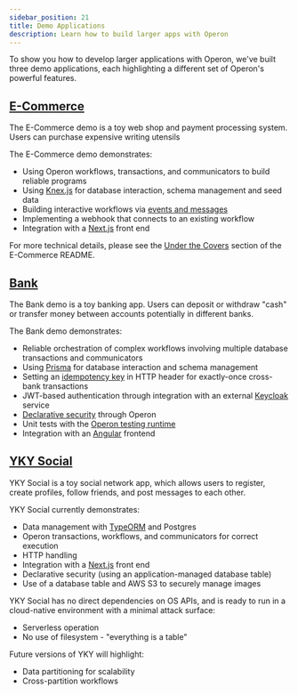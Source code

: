 ```yaml
---
sidebar_position: 21
title: Demo Applications
description: Learn how to build larger apps with Operon
---
```


To show you how to develop larger applications with Operon, we've built three demo applications, each highlighting a different set of Operon's powerful features.

## [E-Commerce](https://github.com/dbos-inc/operon-demo-apps/tree/main/e-commerce)

The E-Commerce demo is a toy web shop and payment processing system. Users can purchase expensive writing utensils 

The E-Commerce demo demonstrates:
* Using Operon workflows, transactions, and communicators to build reliable programs
* Using [Knex.js](https://knexjs.org/) for database interaction, schema management and seed data
* Building interactive workflows via [events and messages](./workflow-communication-tutorial.md)
* Implementing a webhook that connects to an existing workflow
* Integration with a [Next.js](https://nextjs.org/) front end

For more technical details, please see the [Under the Covers](https://github.com/dbos-inc/operon-demo-apps/blob/main/e-commerce/README.md#under-the-covers) section of the E-Commerce README.

## [Bank](https://github.com/dbos-inc/operon-demo-apps/tree/main/bank)

The Bank demo is a toy banking app. Users can deposit or withdraw "cash" or transfer money between accounts potentially in different banks.

The Bank demo demonstrates:
* Reliable orchestration of complex workflows involving multiple database transactions and communicators
* Using [Prisma](https://www.prisma.io/) for database interaction and schema management
* Setting an [idempotency key](./idempotency-tutorial.md) in HTTP header for exactly-once cross-bank transactions
* JWT-based authentication through integration with an external [Keycloak](https://www.keycloak.org/) service
* [Declarative security](./authentication-authorization.md) through Operon
* Unit tests with the [Operon testing runtime](./testing-tutorial.md)
* Integration with an [Angular](https://angular.io/) frontend


## [YKY Social](https://github.com/dbos-inc/operon-demo-apps/tree/main/yky-social)
YKY Social is a toy social network app, which allows users to register, create profiles, follow friends, and post messages to each other.

YKY Social currently demonstrates:
* Data management with [TypeORM](https://typeorm.io) and Postgres
* Operon transactions, workflows, and communicators for correct execution
* HTTP handling
* Integration with a [Next.js](https://nextjs.org/) front end
* Declarative security (using an application-managed database table)
* Use of a database table and AWS S3 to securely manage images

YKY Social has no direct dependencies on OS APIs, and is ready to run in a cloud-native environment with a minimal attack surface:
* Serverless operation
* No use of filesystem - "everything is a table"

Future versions of YKY will highlight:
* Data partitioning for scalability
* Cross-partition workflows
